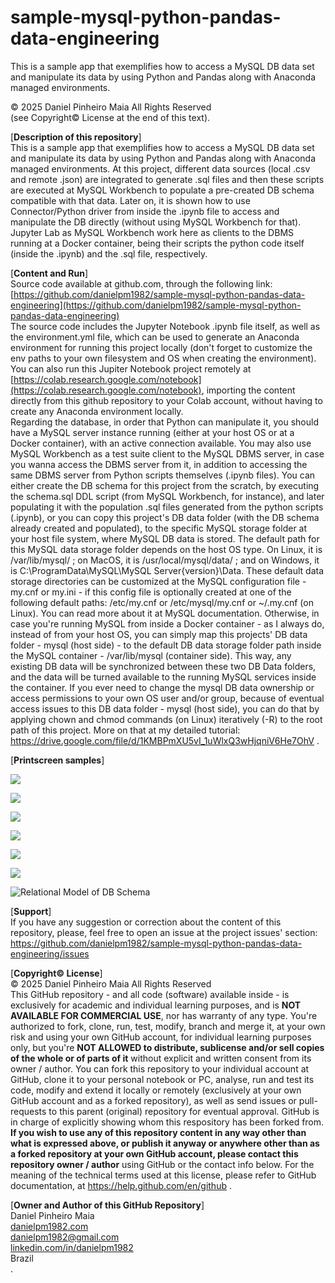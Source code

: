 # sample-mysql-python-pandas-data-engineering
This is a sample app that exemplifies how to access a MySQL DB data set and manipulate its data by using Python and Pandas along with Anaconda managed environments.

© 2025 Daniel Pinheiro Maia All Rights Reserved<br>
(see Copyright© License at the end of this text).

[**Description of this repository**]<br>
This is a sample app that exemplifies how to access a MySQL DB data set and manipulate its data by using Python and Pandas along with Anaconda managed environments. At this project, different data sources (local .csv and remote .json) are integrated to generate .sql files and then these scripts are executed at MySQL Workbench to populate a pre-created DB schema compatible with that data. Later on, it is shown how to use Connector/Python driver from inside the .ipynb file to access and manipulate the DB directly (without using MySQL Workbench for that). Jupyter Lab as MySQL Workbench work here as clients to the DBMS running at a Docker container, being their scripts the python code itself (inside the .ipynb) and the .sql file, respectively.

[**Content and Run**]<br>
Source code available at github.com, through the following link:<br>
[https://github.com/danielpm1982/sample-mysql-python-pandas-data-engineering](https://github.com/danielpm1982/sample-mysql-python-pandas-data-engineering) <br>
The source code includes the Jupyter Notebook .ipynb file itself, as well as the environment.yml file, which can be used to generate an Anaconda environment for running this project locally (don't forget to customize the env paths to your own filesystem and OS when creating the environment).<br>
You can also run this Jupiter Notebook project remotely at [https://colab.research.google.com/notebook](https://colab.research.google.com/notebook), importing the content directly from this github repository to your Colab account, without having to create any Anaconda environment locally.<br>
Regarding the database, in order that Python can manipulate it, you should have a MySQL server instance running (either at your host OS or at a Docker container), with an active connection available. You may also use MySQL Workbench as a test suite client to the MySQL DBMS server, in case you wanna access the DBMS server from it, in addition to accessing the same DBMS server from Python scripts themselves (.ipynb files). You can either create the DB schema for this project from the scratch, by executing the schema.sql DDL script (from MySQL Workbench, for instance), and later populating it with the population .sql files generated from the python scripts (.ipynb), or you can copy this project's DB data folder (with the DB schema already created and populated), to the specific MySQL storage folder at your host file system, where MySQL DB data is stored. The default path for this MySQL data storage folder depends on the host OS type. On Linux, it is /var/lib/mysql/ ; on MacOS, it is /usr/local/mysql/data/ ; and on Windows, it is C:\ProgramData\MySQL\MySQL Server{version}\Data. These default data storage directories can be customized at the MySQL configuration file - my.cnf or my.ini - if this config file is optionally created at one of the following default paths: /etc/my.cnf or /etc/mysql/my.cnf or ~/.my.cnf (on Linux). You can read more about it at MySQL documentation. Otherwise, in case you're running MySQL from inside a Docker container - as I always do, instead of from your host OS, you can simply map this projects' DB data folder - mysql (host side) - to the default DB data storage folder path inside the MySQL container - /var/lib/mysql (container side). This way, any existing DB data will be synchronized between these two DB Data folders, and the data will be turned available to the running MySQL services inside the container. If you ever need to change the mysql DB data ownership or access permissions to your own OS user and/or group, because of eventual access issues to this DB data folder - mysql (host side), you can do that by applying chown and chmod commands (on Linux) iteratively (-R) to the root path of this project. More on that at my detailed tutorial: https://drive.google.com/file/d/1KMBPmXU5vI_1uWlxQ3wHjqniV6He7OhV .

[**Printscreen samples**]<br>

![](https://github.com/danielpm1982/sample-mysql-python-pandas-data-engineering/blob/master/select_book.png?raw=true)

![](https://github.com/danielpm1982/sample-mysql-python-pandas-data-engineering/blob/master/select_author.png?raw=true)

![](https://github.com/danielpm1982/sample-mysql-python-pandas-data-engineering/blob/master/select_genre.png?raw=true)

![](https://github.com/danielpm1982/sample-mysql-python-pandas-data-engineering/blob/master/select_feedback_pt_br.png?raw=true)

![](https://raw.githubusercontent.com/danielpm1982/sample-mysql-python-pandas-data-engineering/refs/heads/master/select_view_1.png)

![](https://raw.githubusercontent.com/danielpm1982/sample-mysql-python-pandas-data-engineering/refs/heads/master/select_view_2.png)

![Relational Model of DB Schema](https://github.com/danielpm1982/sample-mysql-python-pandas-data-engineering/blob/master/relational_model.png?raw=true)

[**Support**]<br>
If you have any suggestion or correction about the content of this repository, please, feel free to open an issue at the project issues' section:<br>
https://github.com/danielpm1982/sample-mysql-python-pandas-data-engineering/issues

[**Copyright© License**]<br>
© 2025 Daniel Pinheiro Maia All Rights Reserved<br>
This GitHub repository - and all code (software) available inside - is exclusively for academic and individual learning purposes, and is **NOT AVAILABLE FOR COMMERCIAL USE**, nor has warranty of any type. You're authorized to fork, clone, run, test, modify, branch and merge it, at your own risk and using your own GitHub account, for individual learning purposes only, but you're **NOT ALLOWED to distribute, sublicense and/or sell copies of the whole or of parts of it** without explicit and written consent from its owner / author. You can fork this repository to your individual account at GitHub, clone it to your personal notebook or PC, analyse, run and test its code, modify and extend it locally or remotely (exclusively at your own GitHub account and as a forked repository), as well as send issues or pull-requests to this parent (original) repository for eventual approval. GitHub is in charge of explicitly showing whom this respository has been forked from. **If you wish to use any of this repository content in any way other than what is expressed above, or publish it anyway or anywhere other than as a forked repository at your own GitHub account, please contact this repository owner / author** using GitHub or the contact info below. For the meaning of the technical terms used at this license, please refer to GitHub documentation, at https://help.github.com/en/github .

[**Owner and Author of this GitHub Repository**]<br>
Daniel Pinheiro Maia<br>
[danielpm1982.com](https://www.danielpm1982.com)<br>
danielpm1982@gmail.com<br>
[linkedin.com/in/danielpm1982](https://www.linkedin.com/in/danielpm1982)<br>
Brazil<br>
.
